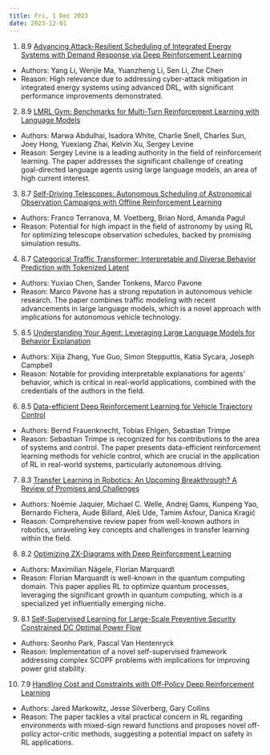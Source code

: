```yaml
---
title: Fri, 1 Dec 2023
date: 2023-12-01
---
```

1. 8.9 [Advancing Attack-Resilient Scheduling of Integrated Energy Systems with Demand Response via Deep Reinforcement Learning](https://arxiv.org/abs/2311.17941)
* Authors: Yang Li, Wenjie Ma, Yuanzheng Li, Sen Li, Zhe Chen
* Reason: High relevance due to addressing cyber-attack mitigation in integrated energy systems using advanced DRL, with significant performance improvements demonstrated.

2. 8.9 [LMRL Gym: Benchmarks for Multi-Turn Reinforcement Learning with Language Models](https://arxiv.org/abs/2311.18232)
* Authors: Marwa Abdulhai, Isadora White, Charlie Snell, Charles Sun, Joey Hong, Yuexiang Zhai, Kelvin Xu, Sergey Levine
* Reason: Sergey Levine is a leading authority in the field of reinforcement learning. The paper addresses the significant challenge of creating goal-directed language agents using large language models, an area of high current interest.

3. 8.7 [Self-Driving Telescopes: Autonomous Scheduling of Astronomical Observation Campaigns with Offline Reinforcement Learning](https://arxiv.org/abs/2311.18094)
* Authors: Franco Terranova, M. Voetberg, Brian Nord, Amanda Pagul
* Reason: Potential for high impact in the field of astronomy by using RL for optimizing telescope observation schedules, backed by promising simulation results.

4. 8.7 [Categorical Traffic Transformer: Interpretable and Diverse Behavior Prediction with Tokenized Latent](https://arxiv.org/abs/2311.18307)
* Authors: Yuxiao Chen, Sander Tonkens, Marco Pavone
* Reason: Marco Pavone has a strong reputation in autonomous vehicle research. The paper combines traffic modeling with recent advancements in large language models, which is a novel approach with implications for autonomous vehicle technology.

5. 8.5 [Understanding Your Agent: Leveraging Large Language Models for Behavior Explanation](https://arxiv.org/abs/2311.18062)
* Authors: Xijia Zhang, Yue Guo, Simon Stepputtis, Katia Sycara, Joseph Campbell
* Reason: Notable for providing interpretable explanations for agents' behavior, which is critical in real-world applications, combined with the credentials of the authors in the field.

6. 8.5 [Data-efficient Deep Reinforcement Learning for Vehicle Trajectory Control](https://arxiv.org/abs/2311.18393)
* Authors: Bernd Frauenknecht, Tobias Ehlgen, Sebastian Trimpe
* Reason: Sebastian Trimpe is recognized for his contributions to the area of systems and control. The paper presents data-efficient reinforcement learning methods for vehicle control, which are crucial in the application of RL in real-world systems, particularly autonomous driving.

7. 8.3 [Transfer Learning in Robotics: An Upcoming Breakthrough? A Review of Promises and Challenges](https://arxiv.org/abs/2311.18044)
* Authors: Noémie Jaquier, Michael C. Welle, Andrej Gams, Kunpeng Yao, Bernardo Fichera, Aude Billard, Aleš Ude, Tamim Asfour, Danica Kragić
* Reason: Comprehensive review paper from well-known authors in robotics, unraveling key concepts and challenges in transfer learning within the field.

8. 8.2 [Optimizing ZX-Diagrams with Deep Reinforcement Learning](https://arxiv.org/abs/2311.18588)
* Authors: Maximilian Nägele, Florian Marquardt
* Reason: Florian Marquardt is well-known in the quantum computing domain. This paper applies RL to optimize quantum processes, leveraging the significant growth in quantum computing, which is a specialized yet influentially emerging niche.

9. 8.1 [Self-Supervised Learning for Large-Scale Preventive Security Constrained DC Optimal Power Flow](https://arxiv.org/abs/2311.18072)
* Authors: Seonho Park, Pascal Van Hentenryck
* Reason: Implementation of a novel self-supervised framework addressing complex SCOPF problems with implications for improving power grid stability.

10. 7.9 [Handling Cost and Constraints with Off-Policy Deep Reinforcement Learning](https://arxiv.org/abs/2311.18684)
* Authors: Jared Markowitz, Jesse Silverberg, Gary Collins
* Reason: The paper tackles a vital practical concern in RL regarding environments with mixed-sign reward functions and proposes novel off-policy actor-critic methods, suggesting a potential impact on safety in RL applications.

